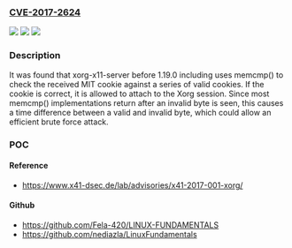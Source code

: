 ### [CVE-2017-2624](https://cve.mitre.org/cgi-bin/cvename.cgi?name=CVE-2017-2624)
![](https://img.shields.io/static/v1?label=Product&message=xorg-x11-server&color=blue)
![](https://img.shields.io/static/v1?label=Version&message=1.19.0%20&color=brightgreen)
![](https://img.shields.io/static/v1?label=Vulnerability&message=CWE-385&color=brightgreen)

### Description

It was found that xorg-x11-server before 1.19.0 including uses memcmp() to check the received MIT cookie against a series of valid cookies. If the cookie is correct, it is allowed to attach to the Xorg session. Since most memcmp() implementations return after an invalid byte is seen, this causes a time difference between a valid and invalid byte, which could allow an efficient brute force attack.

### POC

#### Reference
- https://www.x41-dsec.de/lab/advisories/x41-2017-001-xorg/

#### Github
- https://github.com/Fela-420/LINUX-FUNDAMENTALS
- https://github.com/nediazla/LinuxFundamentals

